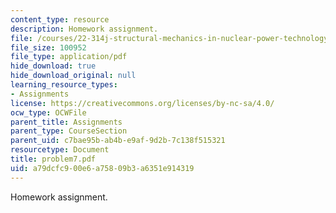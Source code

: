```yaml
---
content_type: resource
description: Homework assignment.
file: /courses/22-314j-structural-mechanics-in-nuclear-power-technology-fall-2006/a79dcfc900e6a75809b3a6351e914319_problem7.pdf
file_size: 100952
file_type: application/pdf
hide_download: true
hide_download_original: null
learning_resource_types:
- Assignments
license: https://creativecommons.org/licenses/by-nc-sa/4.0/
ocw_type: OCWFile
parent_title: Assignments
parent_type: CourseSection
parent_uid: c7bae95b-ab4b-e9af-9d2b-7c138f515321
resourcetype: Document
title: problem7.pdf
uid: a79dcfc9-00e6-a758-09b3-a6351e914319
---
```

Homework assignment.